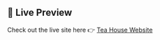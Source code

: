 ## 🔗 Live Preview

Check out the live site here 👉 [Tea House Website](https://shazzadulsamim555.github.io/Tea-House/)
